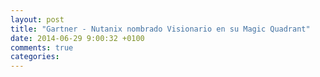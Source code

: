 ```yaml
---
layout: post
title: "Gartner - Nutanix nombrado Visionario en su Magic Quadrant"
date: 2014-06-29 9:00:32 +0100
comments: true
categories: 
---
```

